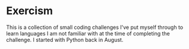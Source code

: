 # Exercism
This is a collection of small coding challenges I've put myself through to learn languages I am not familiar with at the time of completing the challenge. I started with Python back in August.
